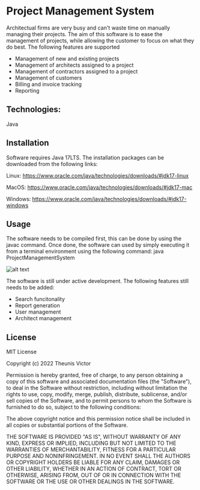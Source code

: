 # Project Management System

Architectual firms are very busy and can't waste time on manually managing their projects. The aim of this software is to ease the management of projects, while allowing the customer to focus on what they do best.
The following features are supported

- Management of new and existing projects
- Management of architects assigned to a project
- Management of contractors assigned to a project
- Management of customers
- Billing and invoice tracking
- Reporting

## Technologies:

Java

## Installation

Software requires Java 17LTS. The installation packages can be downloaded from the following links:

Linux: https://www.oracle.com/java/technologies/downloads/#jdk17-linux

MacOS: https://www.oracle.com/java/technologies/downloads/#jdk17-mac

Windows: https://www.oracle.com/java/technologies/downloads/#jdk17-windows

## Usage

The software needs to be compiled first, this can be done by using the javac command. Once done, the software can used by simply executing it from a terminal environment using the following command: java ProjectManagementSystem

![alt text](https://github.com/anacronxinetd/HyperionDev-L2-Capstone-1-Project/blob/cf7b055eb7386c42130195884bede1c716cca95f/ProjectManagementSystem.JPG)

The software is still under active development. The following features still needs to be added:

- Search funcitonality
- Report generation
- User management
- Architect management

## License

MIT License

Copyright (c) 2022 Theunis Victor

Permission is hereby granted, free of charge, to any person obtaining a copy
of this software and associated documentation files (the "Software"), to deal
in the Software without restriction, including without limitation the rights
to use, copy, modify, merge, publish, distribute, sublicense, and/or sell
copies of the Software, and to permit persons to whom the Software is
furnished to do so, subject to the following conditions:

The above copyright notice and this permission notice shall be included in all
copies or substantial portions of the Software.

THE SOFTWARE IS PROVIDED "AS IS", WITHOUT WARRANTY OF ANY KIND, EXPRESS OR
IMPLIED, INCLUDING BUT NOT LIMITED TO THE WARRANTIES OF MERCHANTABILITY,
FITNESS FOR A PARTICULAR PURPOSE AND NONINFRINGEMENT. IN NO EVENT SHALL THE
AUTHORS OR COPYRIGHT HOLDERS BE LIABLE FOR ANY CLAIM, DAMAGES OR OTHER
LIABILITY, WHETHER IN AN ACTION OF CONTRACT, TORT OR OTHERWISE, ARISING FROM,
OUT OF OR IN CONNECTION WITH THE SOFTWARE OR THE USE OR OTHER DEALINGS IN THE
SOFTWARE.
